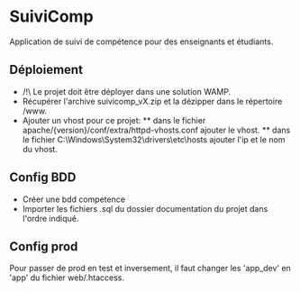 # SuiviComp
Application de suivi de compétence pour des enseignants et étudiants.

## Déploiement
* /!\ Le projet doit être déployer dans une solution WAMP.
* Récupérer l'archive suivicomp_vX.zip et la dézipper dans le répertoire /www.
* Ajouter un vhost pour ce projet:
	** dans le fichier apache/{version}/conf/extra/httpd-vhosts.conf ajouter le vhost.
	** dans le fichier C:\Windows\System32\drivers\etc\hosts ajouter l'ip et le nom du vhost.

## Config BDD
* Créer une bdd competence
* Importer les fichiers .sql du dossier documentation du projet dans l'ordre indiqué.

## Config prod
Pour passer de prod en test et inversement, il faut changer les 'app_dev' en 'app' du fichier web/.htaccess.
